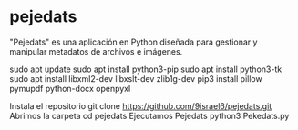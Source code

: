 # pejedats
"Pejedats" es una aplicación en Python diseñada para gestionar y manipular metadatos de archivos e imágenes.

sudo apt update
sudo apt install python3-pip
sudo apt install python3-tk
sudo apt install libxml2-dev libxslt-dev zlib1g-dev
pip3 install pillow pymupdf python-docx openpyxl

Instala el repositorio
git clone https://github.com/9israel6/pejedats.git
Abrimos la carpeta
cd pejedats
Ejecutamos Pejedats
python3 Pekedats.py
